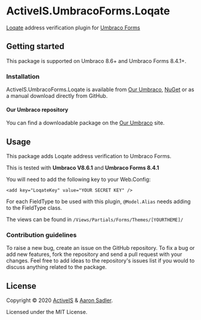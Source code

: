 # ActiveIS.UmbracoForms.Loqate

[Loqate](https://www.loqate.com/en-gb/address-verification/) address verification plugin for [Umbraco Forms](https://umbraco.com/products/umbraco-forms/)

## Getting started

This package is supported on Umbraco 8.6+ and Umbraco Forms 8.4.1+.

### Installation

ActiveIS.UmbracoForms.Loqate is available from [Our Umbraco](https://our.umbraco.com/packages/website-utilities/activeisumbracoformsloqate/), [NuGet](https://www.nuget.org/packages/ActiveIS.UmbracoForms.Loqate/) or as a manual download directly from GitHub.

#### Our Umbraco repository
You can find a downloadable package on the [Our Umbraco](https://our.umbraco.com/packages/website-utilities/activeisumbracoformsloqate/) site.

## Usage

This package adds Loqate address verification to Umbraco Forms.

This is tested with **Umbraco V8.6.1** and **Umbraco Forms 8.4.1**

You will need to add the following key to your Web.Config:

    <add key="LoqateKey" value="YOUR SECRET KEY" />
    
For each FieldType to be used with this plugin, `@Model.Alias` needs adding to the FieldType class.

The views can be found in `/Views/Partials/Forms/Themes/[YOURTHEME]/`

### Contribution guidelines

To raise a new bug, create an issue on the GitHub repository. To fix a bug or add new features, fork the repository and send a pull request with your changes. Feel free to add ideas to the repository's issues list if you would to discuss anything related to the package.

## License

Copyright &copy; 2020 [ActiveIS](https://activeis.net) & [Aaron Sadler](https://aaronsadler.uk).

Licensed under the MIT License.
